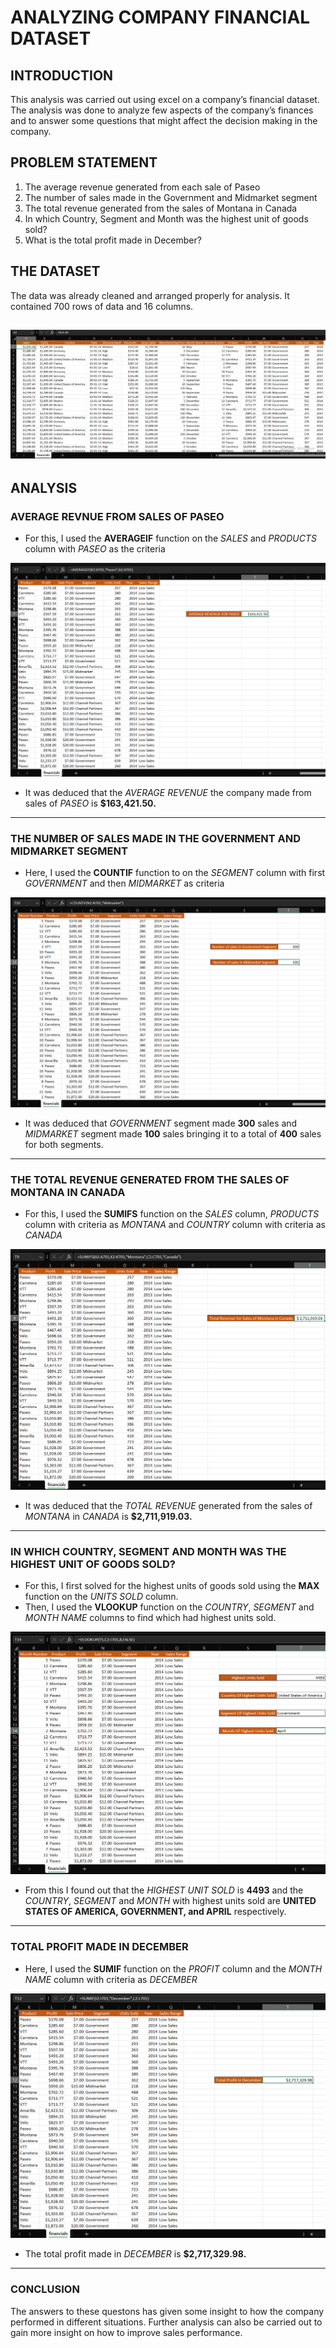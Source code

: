 # ANALYZING COMPANY FINANCIAL DATASET

## INTRODUCTION
This analysis was carried out using excel on a company’s financial dataset. The analysis was done to analyze few aspects of the company’s finances and to answer some questions that might affect the decision making in the company.

## PROBLEM STATEMENT
1. The average revenue generated from each sale of Paseo
2. The number of sales made in the Government and Midmarket segment
3. The total revenue generated from the sales of Montana in Canada
4. In which Country, Segment and Month was the highest unit of goods sold?
5. What is the total profit made in December?

## THE DATASET
The data was already cleaned and arranged properly for analysis. It contained 700 rows of data and 16 columns.

![](Financials0.1.png)
---

## ANALYSIS

### AVERAGE REVNUE FROM SALES OF PASEO

- For this, I used the **AVERAGEIF** function on the _SALES_ and _PRODUCTS_ column with _PASEO_ as the criteria

![](AR4P.png)

- It was deduced that the _AVERAGE REVENUE_ the company made from sales of _PASEO_ is **$163,421.50.**
---

### THE NUMBER OF SALES MADE IN THE GOVERNMENT AND MIDMARKET SEGMENT

- Here, I used the **COUNTIF** function to on the _SEGMENT_ column with first _GOVERNMENT_ and then _MIDMARKET_ as criteria

![](NoSMS.png)

- It was deduced that _GOVERNMENT_ segment made **300** sales and _MIDMARKET_ segment made **100** sales bringing it to a total of **400** sales for both segments.
---

### THE TOTAL REVENUE GENERATED FROM THE SALES OF MONTANA IN CANADA

- For this, I used the **SUMIFS** function on the _SALES_ column, _PRODUCTS_ column with criteria as _MONTANA_ and _COUNTRY_ column with criteria as _CANADA_

![](TSMC.png)

- It was deduced that the _TOTAL REVENUE_ generated from the sales of _MONTANA_ in _CANADA_ is **$2,711,919.03.**
---

### IN WHICH COUNTRY, SEGMENT AND MONTH WAS THE HIGHEST UNIT OF GOODS SOLD?

- For this, I first solved for the highest units of goods sold using the **MAX** function on the _UNITS SOLD_ column.
- Then, I used the **VLOOKUP** function on the _COUNTRY_, _SEGMENT_ and _MONTH NAME_ columns to find which had highest units sold.

![](MHUS.png)

- From this I found out that the _HIGHEST UNIT SOLD_ is **4493** and the _COUNTRY_, _SEGMENT_ and _MONTH_ with highest units sold are **UNITED STATES OF AMERICA, GOVERNMENT, and APRIL** respectively.
---

### TOTAL PROFIT MADE IN DECEMBER
- Here, I used the **SUMIF** function on the _PROFIT_ column and the _MONTH NAME_ column with criteria as _DECEMBER_

![](TPD.png)

- The total profit made in _DECEMBER_ is **$2,717,329.98.**
---

### CONCLUSION
The answers to these questons has given some insight to how the company performed in different situations. Further analysis can also be carried out to gain more insight on how to improve sales performance.




